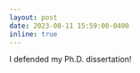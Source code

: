 ```yaml
---
layout: post
date: 2023-08-11 15:59:00-0400
inline: true
---
```


I defended my Ph.D. dissertation!

